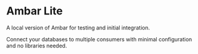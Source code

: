 # Ambar Lite

A local version of Ambar for testing and initial integration.

Connect your databases to multiple consumers with minimal configuration and no libraries needed.
